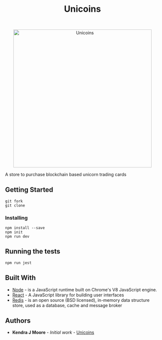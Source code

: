 <h1 align="center"> Unicoins </h1> <br>

<p align="center">
  <a href="https://limitless-shelf-23870.herokuapp.com/">
    <img alt="Unicoins" title="Unicoins" src="http://i.imgur.com/VShxJHs.png" width="450">
  </a>
</p>


A store to purchase blockchain based unicorn trading cards

## Getting Started

```https://limitless-shelf-23870.herokuapp.com/https://limitless-shelf-23870.herokuapp.com/
git fork
git clone
```

### Installing

```
npm install --save
npm init
npm run dev
```

## Running the tests

```
npm run jest
```

## Built With

- [Node](https://nodejs.org/en/) - is a JavaScript runtime built on Chrome's V8 JavaScript engine.
- [React](https://maven.apache.org/) - A JavaScript library for building user interfaces
- [Redis](https://redis.io/) - is an open source (BSD licensed), in-memory data structure store, used as a database, cache and message broker

## Authors

- **Kendra J Moore** - _Initial work_ - [Unicoins](https://github.com/kendrajmoore/block)
